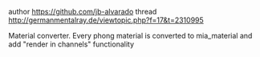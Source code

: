 author https://github.com/jb-alvarado
thread http://germanmentalray.de/viewtopic.php?f=17&t=2310995

Material converter.
Every phong material is converted to mia_material and add "render in channels" functionality